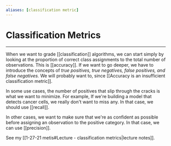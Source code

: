 ```yaml
---
aliases: [classification metric]
---
```

# Classification Metrics
---
When we want to grade [[classification]] algorithms, we can start simply by looking at the proportion of correct class assignments to the total number of observations. This is [[accuracy]]. If we want to go deeper, we have to introduce the concepts of *true positives, true negatives, false positives, and false negatives.* We will probably want to, since [[Accuracy is an insufficient classification metric]]. 

In some use cases, the number of positives that slip through the cracks is what we want to minimize. For example, If we're building a model that detects cancer cells, we really don't want to miss any. In that case, we should use [[recall]]. 

In other cases, we want to make sure that we're as confident as possible before assigning an observation to the positive category. In that case, we can use [[precision]]. 

See my [[1-27-21 metis#Lecture - classification metrics|lecture notes]]. 